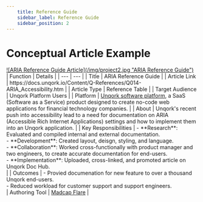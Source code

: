 ```yaml
---
    title: Reference Guide
    sidebar_label: Reference Guide
    sidebar_position: 2
---
```

# Conceptual Article Example  
<div className="image center width90">
    <a href="https://docs.unqork.io/Content/Q-References/Q014-ARIA_Accessibility.htm"  target="_blank">![ARIA Reference Guide Article](/img/project2.jpg "ARIA Reference Guide")</a>
</div> 
| Function | Details |
| --- | --- |
| Title | ARIA Reference Guide |
| Article Link | https://docs.unqork.io/Content/Q-References/Q014-ARIA_Accessibility.htm |
| Article Type | Reference Table |
| Target Audience | Unqork Platform Users |
| Platform | <a href="https://unqork.com/"  target="_blank">Unqork software platform</a>, a SaaS (Software as a Service) product designed to create no-code web applications for financial technology companies. |
| About | Unqork's recent push into accessibility lead to a need for documentation on ARIA (Accessible Rich Internet Applications) settings and how to implement them into an Unqork application. |
| Key Responsibilities | - **Research**: Evaluated and compiled internal and external documentation. <br /> - **Development**: Created layout, deisgn, styling, and language. <br /> - **Collaboration**: Worked cross-functionally with product manager and two engineers, to create accurate documentation for end-users. <br /> - **Implementation**: Uploaded, cross-linked, and promoted article on Unqork Doc Hub. <br /> |
| Outcomes | - Provied documenation for new feature to over a thousand Unqork end-users. <br /> - Reduced workload for customer support and support engineers. <br />
| Authoring Tool | <a href="https://www.madcapsoftware.com/products/flare/"  target="_blank">Madcap Flare</a> |  



